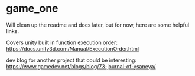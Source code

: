 # game_one


Will clean up the readme and docs later, but for now, here are some helpful links.

Covers unity built in function execution order:
https://docs.unity3d.com/Manual/ExecutionOrder.html

dev blog for another project that could be interesting:
https://www.gamedev.net/blogs/blog/73-journal-of-ysaneya/
